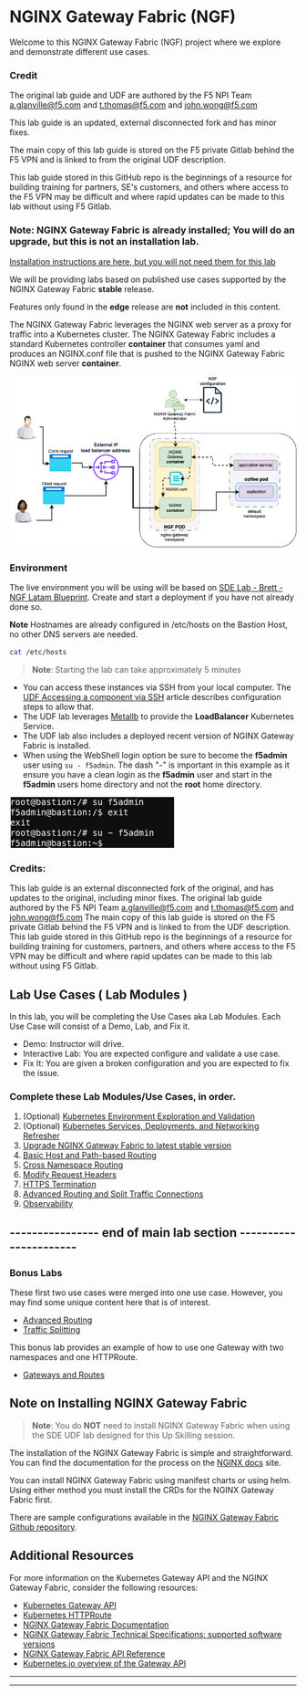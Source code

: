 # NGINX Gateway Fabric (NGF)

Welcome to this NGINX Gateway Fabric (NGF) project where we explore and demonstrate different use
cases. 

### Credit
The original lab guide and UDF are authored by the F5 NPI Team a.glanville@f5.com and t.thomas@f5.com and john.wong@f5.com

This lab guide is an updated, external disconnected fork and has minor fixes. 

The main copy of this lab guide is stored on the F5 private Gitlab behind the F5 VPN and is linked to from the original UDF description. 

This lab guide stored in this GitHub repo is the beginnings of a resource for building training for partners, SE's customers, and others where access to the F5 VPN may be difficult and where rapid updates can be made to this lab without using F5 Gitlab.

### Note: NGINX Gateway Fabric is already installed; You will do an upgrade, but this is not an installation lab.


[Installation instructions are here, but you will not need them for this lab](https://docs.nginx.com/nginx-gateway-fabric/installation/installing-ngf)

We will be providing labs based on published use cases supported by the NGINX Gateway Fabric **stable** release.

Features only found in the **edge** release are **not**  included in this content.

The NGINX Gateway Fabric leverages the NGINX web server as a proxy for traffic into a Kubernetes cluster.  The NGINX Gateway Fabric includes a standard Kubernetes controller **container** that consumes yaml and produces an NGINX.conf file that is pushed to the NGINX Gateway Fabric NGINX web server **container**.

![NGINX Gateway Fabric](https://github.com/bwolmarans/SDE-NGINX-Gateway-Fabric/blob/main/uc-1-basic-routing-NGF-process-overview.drawio.png)

### Environment

The live environment you will be using will be based on [SDE Lab - Brett - NGF Latam Blueprint](https://udf.f5.com/b/d2617e7e-018f-4c9a-a15f-09ca55ae8a37#documentation). Create and start a deployment
if you have not already done so.

**Note** Hostnames are already configured in /etc/hosts on the Bastion Host, no other DNS servers are needed.

```bash
cat /etc/hosts
```


>**Note**: Starting the lab can take approximately 5 minutes

* You can access these instances via SSH from your local computer. The [UDF Accessing a component via SSH](https://help.udf.f5.com/en/articles/3347769-accessing-a-component-via-ssh)
article describes configuration steps to allow that.
* The UDF lab leverages [Metallb](https://metallb.universe.tf) to provide the **LoadBalancer** Kubernetes Service.
* The UDF lab also includes a deployed recent version of NGINX Gateway Fabric is installed.
* When using the WebShell login option be sure to become the **f5admin** user using `su - f5admin`.  The dash "-" is important in this example as it ensure you have a clean login as the **f5admin** user and start in the **f5admin** users home directory and not the **root** home directory.  

![su - f5admin](su-f5admin-example.png)

### Credits:
This lab guide is an external disconnected fork of the original, and has updates to the original, including minor fixes.
The original lab guide authored by the F5 NPI Team a.glanville@f5.com and t.thomas@f5.com and john.wong@f5.com
The main copy of this lab guide is stored on the F5 private Gitlab behind the F5 VPN and is linked to from the UDF description. This lab guide stored in this GitHub repo is the beginnings of a resource for building training for customers, partners, and others where access to the F5 VPN may be difficult and where rapid updates can be made to this lab without using F5 Gitlab. 



## Lab Use Cases ( Lab Modules )

In this lab, you will be completing the Use Cases aka Lab Modules.
Each Use Case will consist of a Demo, Lab, and Fix it.

* Demo: Instructor will drive.
* Interactive Lab: You are expected configure and validate a use case.
* Fix It: You are given a broken configuration and you are expected to fix the issue.

### Complete these Lab Modules/Use Cases, in order.
1. (Optional) [Kubernetes Environment Exploration and Validation](../main/validation-and-troubleshooting/README.md)
2. (Optional) [Kubernetes Services, Deployments, and Networking Refresher](use-case1-host-and-path-routing/clusterip-nodeport-loadbalancer.md)
3. [Upgrade NGINX Gateway Fabric to latest stable version](upgrade-lab/README.md)
4. [Basic Host and Path-based Routing](use-case1-host-and-path-routing/README.md)
5. [Cross Namespace Routing](use-case2-cross-namespace-routing/README.md)
6. [Modify Request Headers](use-case3-mod-req-headers/README.md)
7. [HTTPS Termination](use-case4-https-termination/README.md)
8. [Advanced Routing and Split Traffic Connections](use-case5-and-6-advanced-routing-traffic-splitting/README.md)
9. [Observability](tbd)
  
## ---------------- end of main lab section ----------------------

### Bonus Labs

These first two use cases were merged into one use case.  However, you may find some unique content here that is of interest.

* [Advanced Routing](../main/bonus-labs/case5-advanced-routing/README.md)
* [Traffic Splitting](../main/bonus-labs/case6-split-traffic-connections/README.md)

This bonus lab provides an example of how to use one Gateway with two namespaces and one HTTPRoute.

* [Gateways and Routes](./bonus-labs/gateways-and-routes/README.md)

## Note on Installing NGINX Gateway Fabric

>**Note**: You do **NOT** need to install NGINX Gateway Fabric when using the SDE UDF lab designed for this Up Skilling session.

The installation of the NGINX Gateway Fabric is simple and straightforward.  You can find the documentation for the process on the [NGINX docs](https://docs.nginx.com/nginx-gateway-fabric/installation/) site. 

You can install NGINX Gateway Fabric using manifest charts or using helm.  Using either method you must install the CRDs for the NGINX Gateway Fabric first.​

There are sample configurations available in the [NGINX Gateway Fabric Github repository](https://github.com/nginxinc/nginx-gateway-fabric/tree/release-1.3/examples).

## Additional Resources

For more information on the Kubernetes Gateway API and the NGINX Gateway Fabric, consider the
following resources:

* [Kubernetes Gateway API](https://gateway-api.sigs.k8s.io/)
* [Kubernetes HTTPRoute](https://gateway-api.sigs.k8s.io/reference/spec/#gateway.networking.k8s.io%2fv1.HTTPRoute)
* [NGINX Gateway Fabric Documentation](https://docs.nginx.com/nginx-gateway-fabric)
* [NGINX Gateway Fabric Technical Specifications: supported software versions](https://github.com/nginxinc/nginx-gateway-fabric#technical-specifications)
* [NGINX Gateway Fabric API Reference](https://docs.nginx.com/nginx-gateway-fabric/reference/api/)
* [Kubernetes.io overview of the Gateway API](https://kubernetes.io/docs/concepts/services-networking/gateway/)

___
___
